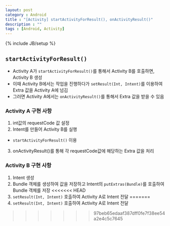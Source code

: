 ```yaml
---
layout: post
category : Android
title : "[Activity] startActivityForResult(), onActivityResult()"
description : ""
tags : [Android, Activity]
---
```


{% include JB/setup %}

## `startActivityForResult()`

- Activity A가 `startActivityForResult()`를 통해서 Activity B를 호출하면, Activity B 생성
- 이때 Activity B에서는 작업을 진행하다가 `setResult(Int, Intent)`를 이용하여 Extra 값을 Activity A에 넘김
- 그러면 Activity A에서는 `onActivityResult()`를 통해서 Extra 값을 받을 수 있음

### Activity A 구현 사항

1. int값의 requestCode 값 설정
2. Intent를 만들어 Activity B를 실행  
 - `startActivityForResult()` 이용
3. onActivityResult()를 통해 각 requestCode값에 해당하는 Extra 값을 처리

### Activity B 구현 사항

1. Intent 생성
2. Bundle 객체를 생성하여 값을 저장하고 Intent의 `putExtras(Bundle)`를 호출하여 Bundle 객체를 저장
<<<<<<< HEAD
3. `setResult(Int, Intent)` 호출하여 Activity A로 Intent 전달
=======
3. `setResult(Int, Intent)` 호출하여 Activity A로 Intent 전달
>>>>>>> 97beb65edaaf387dff0fe7f38ee54a2e4c5c7645
